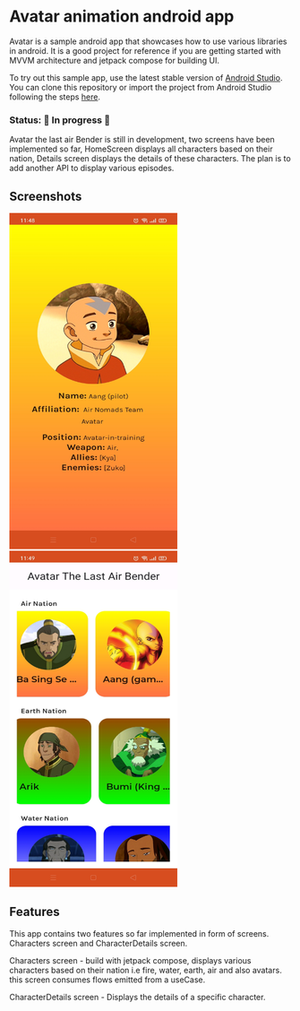 # Avatar animation android app

Avatar is a sample android app that showcases how to use various libraries in android.
It is a good project for reference if you are getting started with MVVM architecture and jetpack compose for building UI.

To try out this sample app, use the latest stable version
of [Android Studio](https://developer.android.com/studio).
You can clone this repository or import the
project from Android Studio following the steps
[here](https://developer.android.com/jetpack/compose/setup#sample).

### Status: 🚧 In progress 🚧

Avatar the last air Bender is still in development, two screens have been implemented so far, HomeScreen displays all
characters based on their nation, Details screen displays the details of these characters. The plan is to add another API to display various episodes.

## Screenshots

<img src="app/src/main/java/com/example/avatarthelastairbender/screenshots/imag1.jpg" width="300" height="600"/> <img src="app/src/main/java/com/example/avatarthelastairbender/screenshots/image2.jpg" width="300" height="600"/>

## Features

This app contains two features so far implemented in form of screens. Characters screen and CharacterDetails screen.

Characters screen - build with jetpack compose, displays various characters based on their nation i.e fire, water, earth, air and also avatars.
this screen consumes flows emitted from a useCase.

CharacterDetails screen - Displays the details of a specific character.
